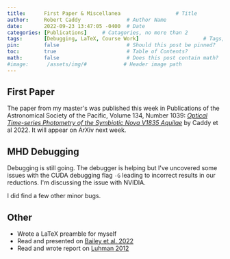 ```yaml
---
title:      First Paper & Miscellanea                  # Title
author:     Robert Caddy               # Author Name
date:       2022-09-23 13:47:05 -0400  # Date
categories: [Publications]     # Catagories, no more than 2
tags:       [Debugging, LaTeX, Course Work]                     # Tags, any number
pin:        false                      # Should this post be pinned?
toc:        true                       # Table of Contents?
math:       false                      # Does this post contain math?
#image:      /assets/img/#            # Header image path
---
```


## First Paper

The paper from my master's was published this week in Publications of the
Astronomical Society of the Pacific, Volume 134, Number 1039: [*Optical
Time-series Photometry of the Symbiotic Nova V1835
Aquilae*](https://iopscience.iop.org/article/10.1088/1538-3873/ac8f6f) by Caddy
et al 2022. It will appear on ArXiv next week.

## MHD Debugging

Debugging is still going. The debugger is helping but I've uncovered some issues
with the CUDA debugging flag `-G` leading to incorrect results in our
reductions. I'm discussing the issue with NVIDIA.

I did find a few other minor bugs.

## Other

- Wrote a LaTeX preamble for myself
- Read and presented on [Bailey et al. 2022](http://arxiv.org/abs/2209.08054)
- Read and wrote report on [Luhman 2012](https://www.annualreviews.org/doi/10.1146/annurev-astro-081811-125528)

